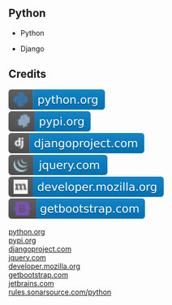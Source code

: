 Python
------

- Python

- Django

Credits
-------
[![image](
Credits/python.org.svg?raw=true)](https://python.org)  
[![image](
Credits/pypi.org.svg?raw=true)](https://pypi.org)  
[![image](
Credits/djangoproject.com.svg?raw=true)](https://djangoproject.com)  
[![image](
Credits/jquery.com.svg?raw=true)](https://jquery.com)  
[![image](
Credits/developer.mozilla.org.svg?raw=true)](https://developer.mozilla.org)    
[![image](
Credits/getbootstrap.com.svg?raw=true)](https://getbootstrap.com)  

[python.org](https://python.org/)  
[pypi.org](https://pypi.org/)  
[djangoproject.com](https://djangoproject.com/)  
[jquery.com](https://jquery.com/)  
[developer.mozilla.org](https://developer.mozilla.org/)  
[getbootstrap.com](https://getbootstrap.com/)  
[jetbrains.com](https://jetbrains.com/)  
[rules.sonarsource.com/python](https://rules.sonarsource.com/python/)
